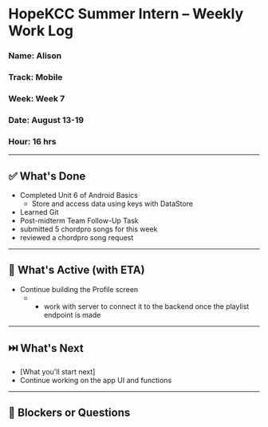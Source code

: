 # HopeKCC Summer Intern – Weekly Work Log

### Name: Alison
### Track: Mobile
### Week: Week 7
### Date: August 13-19
### Hour: 16 hrs

---

## ✅ What's Done
- Completed Unit 6 of Android Basics
    - Store and access data using keys with DataStore
- Learned Git
- Post-midterm Team Follow-Up Task
- submitted 5 chordpro songs for this week
- reviewed a chordpro song request

---

## 🔄 What's Active (with ETA)
- Continue building the Profile screen
    - - work with server to connect it to the backend once the playlist endpoint is made

---

## ⏭️ What's Next
- [What you'll start next]
- Continue working on the app UI and functions

---

## 🛑 Blockers or Questions
